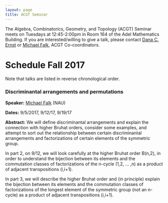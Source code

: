 ```yaml
---
layout: page
title: ACGT Seminar
---
```


The Algebra, Combinatorics, Geometry, and Topology (ACGT) Seminar meets on Tuesdays at 12:45-2:00pm in Room 164 of the Adel Mathematics Building. If you are interested/willing to give a talk, please contact [Dana C. Ernst](http://dcernst.github.io) or [Michael Falk](http://www.cefns.nau.edu/~falk/), ACGT Co-coordinators.

# Schedule Fall 2017 #

Note that talks are listed in reverse chronological order.

### Discriminantal arrangements and permutations ###

**Speaker:** [Michael Falk](http://www.cefns.nau.edu/~falk/) (NAU)

**Dates:** 9/5/2017, 9/12/17, 9/19/17

**Abstract:** We will define discriminantal arrangements and explain the connection with higher Bruhat orders, consider some examples, and attempt to sort out the relationship between certain discriminantal arrangements and factorizations of certain elements of the symmetric group.

In part 2, on 9/12, we will look carefully at the higher Bruhat order B(n,2), in order to understand the bijection between its elements and the commutation classes of factorizations of the n-cycle (1,2, … ,n) as a product of adjacent transpositions (i,i+1).

In part 3, we will describe the higher Bruhat order and (in principle) explain the bijection between its elements and the commutation classes of factorizations of the longest element of the symmetric group (not an n-cycle) as a product of adjacent transpositions (i,i+1).
